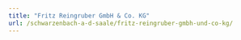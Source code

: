 ```yaml
---
title: "Fritz Reingruber GmbH & Co. KG"
url: /schwarzenbach-a-d-saale/fritz-reingruber-gmbh-und-co-kg/
---
```

